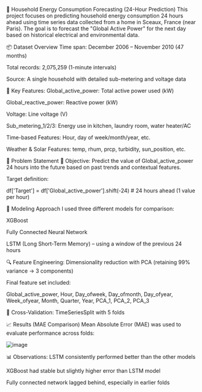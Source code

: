 🔌 Household Energy Consumption Forecasting (24-Hour Prediction)
This project focuses on predicting household energy consumption 24 hours ahead using time series data collected from a home in Sceaux, France (near Paris). The goal is to forecast the "Global Active Power" for the next day based on historical electrical and environmental data.

📦 Dataset Overview
Time span: December 2006 – November 2010 (47 months)

Total records: 2,075,259 (1-minute intervals)

Source: A single household with detailed sub-metering and voltage data


🔑 Key Features:
Global_active_power: Total active power used (kW)

Global_reactive_power: Reactive power (kW)

Voltage: Line voltage (V)

Sub_metering_1/2/3: Energy use in kitchen, laundry room, water heater/AC

Time-based Features: Hour, day of week/month/year, etc.

Weather & Solar Features: temp, rhum, prcp, turbidity, sun_position, etc.


🎯 Problem Statement
📌 Objective: Predict the value of Global_active_power 24 hours into the future based on past trends and contextual features.

Target definition:

df['Target'] = df['Global_active_power'].shift(-24)  # 24 hours ahead (1 value per hour)

🧪 Modeling Approach
I used three different models for comparison:

XGBoost

Fully Connected Neural Network

LSTM (Long Short-Term Memory) – using a window of the previous 24 hours

🔍 Feature Engineering:
Dimensionality reduction with PCA (retaining 99% variance → 3 components)

Final feature set included:

Global_active_power, Hour, Day_ofweek, Day_ofmonth, Day_ofyear, Week_ofyear, Month, Quarter, Year, PCA_1, PCA_2, PCA_3

🧪 Cross-Validation:
TimeSeriesSplit with 5 folds

📈 Results (MAE Comparison)
Mean Absolute Error (MAE) was used to evaluate performance across folds:

![image](https://github.com/user-attachments/assets/a0fab91c-c078-4126-bed8-d604870e74be)



📊 Observations:
LSTM consistently performed better than the other models

XGBoost had stable but slightly higher error than LSTM model

Fully connected network lagged behind, especially in earlier folds
